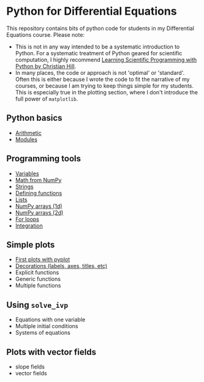 # Python for Differential Equations
This repository contains bits of python code for students in my Differential Equations course.
Please note:
- This is not in any way intended to be a systematic introduction to Python. For a systematic treatment of Python geared for scientific computation, I highly recommend [Learning Scientific Programming with Python by Christian Hill](https://scipython.com/about/the-book/).
- In many places, the code or approach is not 'optimal' or 'standard'. Often this is either because I wrote the code to fit the narrative of my courses, or because I am trying to keep things simple for my students. This is especially true in the plotting section, where I don't introduce the full power of `matplotlib`.

## Python basics
- [Arithmetic](python_basics/arithmetic.md)
- [Modules](python_basics/modules.md)

## Programming tools
- [Variables](programming_tools/variables.md)
- [Math from NumPy](programming_tools/numpy_functions.md)
- [Strings](programming_tools/strings.md)
- [Defining functions](programming_tools/defining_functions.md)
- [Lists](programming_tools/lists.md)
- [NumPy arrays (1d)](programming_tools/numpy_arrays_1d.md)
- [NumPy arrays (2d)](programming_tools/numpy_arrays_2d.md)
- [For loops](programming_tools/for_loops.md)
- [Integration](programming_tools/integration.md)

## Simple plots
- [First plots with pyplot](simple_plots/first_plots.md)
- [Decorations (labels, axes, titles, etc)](simple_plots/plot_decorations.md)
- Explicit functions
- Generic functions
- Multiple functions

## Using `solve_ivp`
- Equations with one variable
- Multiple initial conditions
- Systems of equations

## Plots with vector fields
- slope fields
- vector fields
